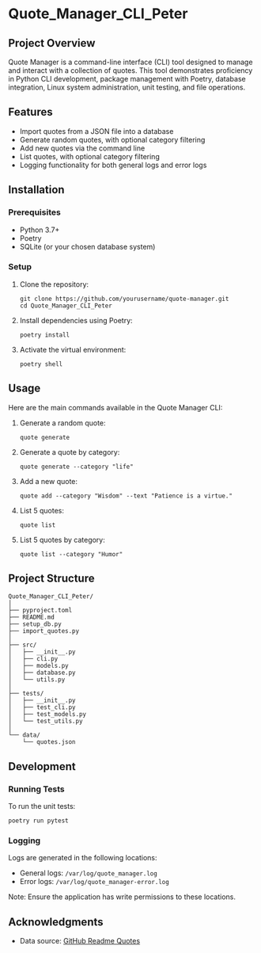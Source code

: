 # Quote_Manager_CLI_Peter

## Project Overview

Quote Manager is a command-line interface (CLI) tool designed to manage and interact with a collection of quotes. This tool demonstrates proficiency in Python CLI development, package management with Poetry, database integration, Linux system administration, unit testing, and file operations.

## Features

- Import quotes from a JSON file into a database
- Generate random quotes, with optional category filtering
- Add new quotes via the command line
- List quotes, with optional category filtering
- Logging functionality for both general logs and error logs

## Installation

### Prerequisites

- Python 3.7+
- Poetry
- SQLite (or your chosen database system)

### Setup

1. Clone the repository:
   ```
   git clone https://github.com/yourusername/quote-manager.git
   cd Quote_Manager_CLI_Peter
   ```

2. Install dependencies using Poetry:
   ```
   poetry install
   ```

3. Activate the virtual environment:
   ```
   poetry shell
   ```

## Usage

Here are the main commands available in the Quote Manager CLI:

1. Generate a random quote:
   ```
   quote generate
   ```

2. Generate a quote by category:
   ```
   quote generate --category "life"
   ```

3. Add a new quote:
   ```
   quote add --category "Wisdom" --text "Patience is a virtue."
   ```

4. List 5 quotes:
   ```
   quote list
   ```

5. List 5 quotes by category:
   ```
   quote list --category "Humor"
   ```

## Project Structure

```
Quote_Manager_CLI_Peter/
│
├── pyproject.toml
├── README.md
├── setup_db.py
├── import_quotes.py
│
├── src/
│   ├── __init__.py
│   ├── cli.py
│   ├── models.py
│   ├── database.py
│   └── utils.py
│
├── tests/
│   ├── __init__.py
│   ├── test_cli.py
│   ├── test_models.py
│   └── test_utils.py
│
└── data/
    └── quotes.json
```

## Development

### Running Tests

To run the unit tests:

```
poetry run pytest
```

### Logging

Logs are generated in the following locations:
- General logs: `/var/log/quote_manager.log`
- Error logs: `/var/log/quote_manager-error.log`

Note: Ensure the application has write permissions to these locations.

## Acknowledgments

- Data source: [GitHub Readme Quotes](https://github.com/shravan20/github-readme-quotes/blob/main/customQuotes/category.json)
